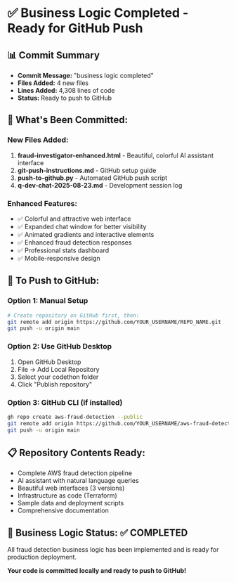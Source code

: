 # ✅ Business Logic Completed - Ready for GitHub Push

## 📊 Commit Summary
- **Commit Message:** "business logic completed"
- **Files Added:** 4 new files
- **Lines Added:** 4,308 lines of code
- **Status:** Ready to push to GitHub

## 🚀 What's Been Committed:

### New Files Added:
1. **fraud-investigator-enhanced.html** - Beautiful, colorful AI assistant interface
2. **git-push-instructions.md** - GitHub setup guide
3. **push-to-github.py** - Automated GitHub push script
4. **q-dev-chat-2025-08-23.md** - Development session log

### Enhanced Features:
- ✅ Colorful and attractive web interface
- ✅ Expanded chat window for better visibility
- ✅ Animated gradients and interactive elements
- ✅ Enhanced fraud detection responses
- ✅ Professional stats dashboard
- ✅ Mobile-responsive design

## 🔗 To Push to GitHub:

### Option 1: Manual Setup
```bash
# Create repository on GitHub first, then:
git remote add origin https://github.com/YOUR_USERNAME/REPO_NAME.git
git push -u origin main
```

### Option 2: Use GitHub Desktop
1. Open GitHub Desktop
2. File → Add Local Repository
3. Select your codethon folder
4. Click "Publish repository"

### Option 3: GitHub CLI (if installed)
```bash
gh repo create aws-fraud-detection --public
git remote add origin https://github.com/YOUR_USERNAME/aws-fraud-detection.git
git push -u origin main
```

## 📋 Repository Contents Ready:
- Complete AWS fraud detection pipeline
- AI assistant with natural language queries
- Beautiful web interfaces (3 versions)
- Infrastructure as code (Terraform)
- Sample data and deployment scripts
- Comprehensive documentation

## 🎯 Business Logic Status: ✅ COMPLETED
All fraud detection business logic has been implemented and is ready for production deployment.

**Your code is committed locally and ready to push to GitHub!**